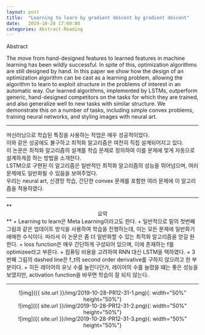 ```yaml
---
layout: post
title:  "Learning to learn by gradient descent by gradient descent"
date:   2019-10-28 17:00:00
categories: Abstract-Reading
---
```


Abstract

The move from hand-designed features to learned features in machine learning has been wildly successful. In spite of this, optimization algorithms are still designed by hand. In this paper we show how the design of an optimization algorithm can be cast as a learning problem, allowing the algorithm to learn to exploit structure in the problems of interest in an automatic way. Our learned algorithms, implemented by LSTMs, outperform generic, hand-designed competitors on the tasks for which they are trained, and also generalize well to new tasks with similar structure. We demonstrate this on a number of tasks, including simple convex problems, training neural networks, and styling images with neural art.<br>
<hr>
머신러닝으로 학습된 특징을 사용하는 작업은 매우 성공적이었다.<br>
이와 같은 성공에도 불구하고 최적화 알고리즘은 여전히 직접 설계되어지고 있다.<br>
이 논문은 최적화 알고리즘의 설계를 학습 문제로 정의하여 이를 문제에 맞게 자동으로 설계하게끔 하는 방법을 소개한다.<br>
LSTM으로 구현된 이 알고리즘은 일반적인 최적화 알고리즘의 성능을 뛰어넘으며, 여러 문제에도 일반화될 수 있음을 보여주었다. <br>
우리는 neural art, 신경망 학습, 간단한 convex 문제를 포함한 여러 문제에 이 알고리즘을 적용하였다.<br>
<hr>
**<center>요약</center>**
+ Learning to learn은 Meta Learning이라고도 한다.
+ 일반적으로 밑의 첫번째 그림과 같은 업데이트 방식을 사용하여 학습을 진행하는데, 이는 모든 문제에 일반화기 애매한 수식이다. 따라서 이 논문은 좀 더 일반화할 수 있는 최적화 알고리즘을 얻길 원한다.
+ loss function은 매우 간단하게 구성되어 있으며, 이에 존재하는 f를 optimizee라고 부른다.
+ 컴퓨팅 비용을 고려하여 RNN 대신 LSTM을 택하였다.
+ 3번째 그림의 dashed line은 f_t의 second order derivative를 구하지 않으려고 한 부분이다.
+ 히든 레이어의 유닛 수를 늘린다던가, 레이어의 수를 늘렸을 떄는 좋은 성능을 보였지만, activation function을 바꾸면 학습이 잘 되지 않는다.
<br>
<hr>
<center>![img]({{ site.url }}/img/2019-10-28-PR12-31-1.png){: width="50%" height="50%"}</center>
<center>![img]({{ site.url }}/img/2019-10-28-PR12-31-2.png){: width="50%" height="50%"}</center>
<center>![img]({{ site.url }}/img/2019-10-28-PR12-31-3.png){: width="50%" height="50%"}</center>
